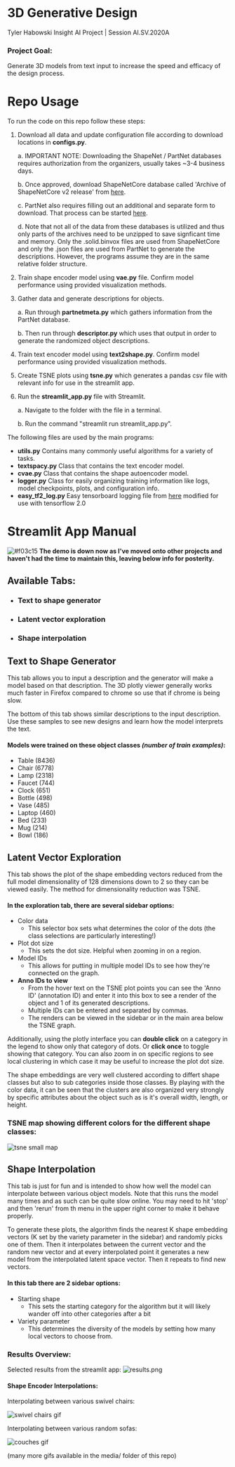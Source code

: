 # 3D Generative Design
Tyler Habowski Insight AI Project | Session AI.SV.2020A

### Project Goal:  
Generate 3D models from text input to increase the speed and efficacy of the design process.

# Repo Usage
To run the code on this repo follow these steps:
 1. Download all data and update configuration file according to download locations in **configs.py**.
 
      a. IMPORTANT NOTE: Downloading the ShapeNet / PartNet databases requires authorization from the organizers, usually takes ~3-4 business days.
      
      b. Once approved, download ShapeNetCore database called 'Archive of ShapeNetCore v2 release' from [here](http://shapenet.cs.stanford.edu/shapenet/obj-zip/ShapeNetCore.v2.zip).
      
      c. PartNet also requires filling out an additional and separate form to download. That process can be started [here](https://www.shapenet.org/download/parts).
      
      d. Note that not all of the data from these databases is utilized and thus only parts of the archives need to be unzipped to save signficant time and memory. Only the .solid.binvox files are used from ShapeNetCore and only the .json files are used from PartNet to generate the descriptions. However, the programs assume they are in the same relative folder structure.
      
 2. Train shape encoder model using **vae.py** file. Confirm model performance using provided visualization methods.
 3. Gather data and generate descriptions for objects.
 
      a. Run through **partnetmeta.py** which gathers information from the PartNet database.
      
      b. Then run through **descriptor.py** which uses that output in order to generate the randomized object descriptions.
      
 4. Train text encoder model using **text2shape.py**. Confirm model performance using provided visualization methods.
 5. Create TSNE plots using **tsne.py** which generates a pandas csv file with relevant info for use in the streamlit app.
 6. Run the **streamlit_app.py** file with Streamlit.
 
      a. Navigate to the folder with the file in a terminal.
      
      b. Run the command "streamlit run streamlit_app.py".
      
The following files are used by the main programs:
- **utils.py** Contains many commonly useful algorithms for a variety of tasks.
- **textspacy.py** Class that contains the text encoder model.
- **cvae.py** Class that contains the shape autoencoder model.
- **logger.py** Class for easily organizing training information like logs, model checkpoints, plots, and configuration info.
- **easy_tf2_log.py** Easy tensorboard logging file from [here](https://github.com/mrahtz/easy-tf-log) modified for use with tensorflow 2.0

# Streamlit App Manual

![#f03c15](https://via.placeholder.com/15/f03c15/000000?text=+) **The demo is down now as I've moved onto other projects and haven't had the time to maintain this, leaving below info for posterity.**

## Available Tabs:            
- ### Text to shape generator
- ### Latent vector exploration
- ### Shape interpolation

## Text to Shape Generator
This tab allows you to input a description and the generator will make a model based on that description.
The 3D plotly viewer generally works much faster in Firefox compared to chrome so use that if chrome is being slow.

The bottom of this tab shows similar descriptions to the input description. Use these samples to see new designs and learn how the model interprets the text.

#### Models were trained on these object classes _(number of train examples)_:
- Table    (8436)
- Chair    (6778)
- Lamp     (2318)
- Faucet   (744)
- Clock    (651)
- Bottle   (498)
- Vase     (485)
- Laptop   (460)
- Bed      (233)
- Mug      (214)
- Bowl     (186)        

## Latent Vector Exploration
This tab shows the plot of the shape embedding vectors reduced from the full model dimensionality of 128 dimensions
down to 2 so they can be viewed easily. The method for dimensionality reduction was TSNE.

#### In the exploration tab, there are several sidebar options:
  - Color data
    - This selector box sets what determines the color of the dots (the class selections are particularly interesting!)
  - Plot dot size
    - This sets the dot size. Helpful when zooming in on a region.
  - Model IDs             
    - This allows for putting in multiple model IDs to see how they're connected on the graph.
  - **Anno IDs to view**
    - From the hover text on the TSNE plot points you can see the 'Anno ID' (annotation ID) and enter it into this box to see a render of the object and 1 of its generated descriptions.
    - Multiple IDs can be entered and separated by commas.
    - The renders can be viewed in the sidebar or in the main area below the TSNE graph.

Additionally, using the plotly interface you can **double click** on a category in the legend to show only that
category of dots. Or **click once** to toggle showing that category. You can also zoom in on specific regions to
see local clustering in which case it may be useful to increase the plot dot size.

The shape embeddings are very well clustered according to differt shape classes but also to sub categories
inside those classes. By playing with the color data, it can be seen that the clusters are also organized very strongly
by specific attributes about the object such as is it's overall width, length, or height.

### TSNE map showing different colors for the different shape classes:            
![tsne small map](https://github.com/starstorms9/shape/blob/master/media/tsne_small.png "")

## Shape Interpolation
This tab is just for fun and is intended to show how well the model can interpolate between various 
object models. Note that this runs the model many times and as such can be quite slow online. You may need to hit 'stop' 
and then 'rerun' from th menu in the upper right corner to make it behave properly.

To generate these plots, the algorithm finds the nearest K shape embedding vectors
(K set by the variety parameter in the sidebar) and randomly picks one of them.
Then it interpolates between the current vector and the random new vector
and at every interpolated point it generates a new model from the interpolated latent space vector.
Then it repeats to find new vectors.

#### In this tab there are 2 sidebar options:
  - Starting shape
    - This sets the starting category for the algorithm but it will likely wander off into other categories                after a bit
  - Variety parameter
    - This determines the diversity of the models by setting how many local vectors to choose from.

### Results Overview:
Selected results from the streamlit app:
![results.png](https://github.com/starstorms9/shape/blob/master/media/results.png "")

#### Shape Encoder Interpolations:
Interpolating between various swivel chairs:

![swivel chairs gif](https://github.com/starstorms9/shape/blob/master/media/swivelchairs.gif "")

Interpolating between various random sofas:  

![couches gif](https://github.com/starstorms9/shape/blob/master/media/couches.gif "")

(many more gifs available in the media/ folder of this repo)
